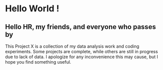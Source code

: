 # Hello World !
## Hello HR, my friends, and everyone who passes by
This Project X is a collection of my data analysis work and coding experiments. Some projects are complete, while others are still in progress due to lack of data. I apologize for any inconvenience this may cause, but I hope you find something useful.
